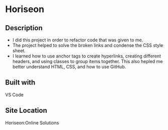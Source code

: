 # Horiseon


## Description

- I  did this project in order to refactor code that was given to me. 
- The project helped to solve the broken links and condense the CSS style sheet.
- I learned how to use anchor tags to create hyperlinks, creating different headers, and using classes to group items together. This also hepled me better understand HTML, CSS, and how to use GitHub.

## Built with

VS Code

## Site Location

Horiseon:Online Solutions





